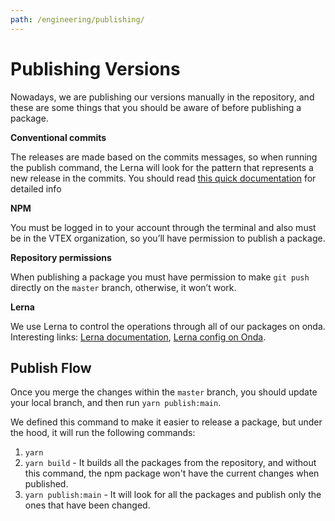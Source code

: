 ```yaml
---
path: /engineering/publishing/
---
```


# Publishing Versions

Nowadays, we are publishing our versions manually in the repository, and these are some things that you should be aware of before publishing a package.

**Conventional commits**

The releases are made based on the commits messages, so when running the publish command, the Lerna will look for the pattern that represents a new release in the commits. You should read [this quick documentation](https://www.conventionalcommits.org/en/v1.0.0/) for detailed info

**NPM**

You must be logged in to your account through the terminal and also must be in the VTEX organization, so you’ll have permission to publish a package.

**Repository permissions**

When publishing a package you must have permission to make `git push` directly on the `master` branch, otherwise, it won’t work.

**Lerna**

We use Lerna to control the operations through all of our packages on onda. Interesting links: [Lerna documentation](https://github.com/lerna/lerna), [Lerna config on Onda](https://github.com/vtex/onda/blob/master/lerna.json).

## Publish Flow

Once you merge the changes within the `master` branch, you should update your local branch, and then run `yarn publish:main`.

We defined this command to make it easier to release a package, but under the hood, it will run the following commands:

1. `yarn`
2. `yarn build` - It builds all the packages from the repository, and without this command, the npm package won't have the current changes when published.
3. `yarn publish:main` - It will look for all the packages and publish only the ones that have been changed.

